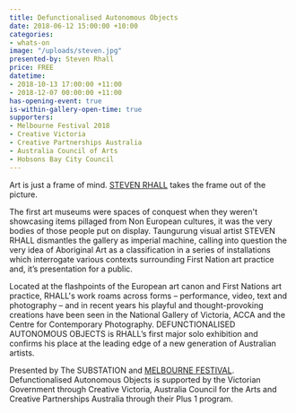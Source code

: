 ```yaml
---
title: Defunctionalised Autonomous Objects
date: 2018-06-12 15:00:00 +10:00
categories:
- whats-on
image: "/uploads/steven.jpg"
presented-by: Steven Rhall
price: FREE
datetime:
- 2018-10-13 17:00:00 +11:00
- 2018-12-07 00:00:00 +11:00
has-opening-event: true
is-within-gallery-open-time: true
supporters:
- Melbourne Festival 2018
- Creative Victoria
- Creative Partnerships Australia
- Australia Council of Arts
- Hobsons Bay City Council
---
```


Art is just a frame of mind. [STEVEN RHALL](http://stevenrhall.com/) takes the frame out of the picture.

The first art museums were spaces of conquest when they weren't showcasing items pillaged from Non European cultures, it was the very bodies of those people put on display. Taungurung visual artist STEVEN RHALL dismantles the gallery as imperial machine, calling into question the very idea of Aboriginal Art as a classification in a series of installations which interrogate various contexts surrounding First Nation art practice and, it’s presentation for a public. 

Located at the flashpoints of the European art canon and First Nations art practice, RHALL's work roams across forms – performance, video, text and photography – and in recent years his playful and thought-provoking creations have been seen in the National Gallery of Victoria, ACCA and the Centre for Contemporary Photography. DEFUNCTIONALISED AUTONOMOUS OBJECTS is RHALL’s first major solo exhibition and confirms his place at the leading edge of a new generation of Australian artists.

Presented by The SUBSTATION and [MELBOURNE FESTIVAL](https://www.festival.melbourne/). 
Defunctionalised Autonomous Objects is supported by the Victorian Government through Creative Victoria, Australia Council for the Arts and Creative Partnerships Australia through their Plus 1 program. 